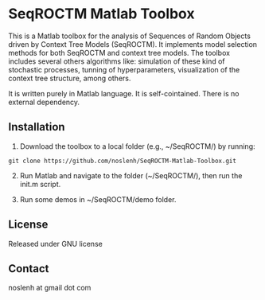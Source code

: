 # SeqROCTM Matlab Toolbox
This is a Matlab toolbox for the analysis of Sequences of Random Objects driven by Context Tree Models (SeqROCTM). It implements model selection methods for both SeqROCTM and context tree models. The toolbox includes several others algorithms like: simulation of these kind of stochastic processes, tunning of hyperparameters, visualization of the context tree structure, among others.  

It is written purely in Matlab language. It is self-cointained. There is no external dependency.

## Installation

1. Download the toolbox to a local folder (e.g., ~/SeqROCTM/) by running:

```
git clone https://github.com/noslenh/SeqROCTM-Matlab-Toolbox.git
```

2. Run Matlab and navigate to the folder (~/SeqROCTM/), then run the init.m script.

3. Run some demos in ~/SeqROCTM/demo folder.

## License

Released under GNU license

## Contact

noslenh at gmail dot com

